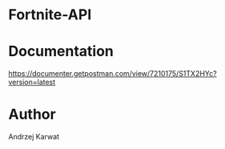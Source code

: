 # Fortnite-API

# Documentation
https://documenter.getpostman.com/view/7210175/S1TX2HYc?version=latest

# Author
Andrzej Karwat
